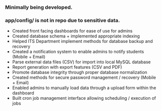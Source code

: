 <h3>Minimally being developed.</h3>
<h3>app/config/ is not in repo due to sensitive data.</h3>

<ul>

<li>Created front facing dashboards for ease of use for admins</li>

<li>Created database schema + implemented appropriate indexing</li>

<li>Helped ITS Department implement methods for database backup and recovery</li>

<li>Created a notification system to enable admins to notify students (Mobile + Email)</li>

<li>Parse external data files (CSV) for import into local MySQL database</li>

<li>Report generation with export features (CSV and PDF)</li>

<li>Promote database integrity through proper database normalization</li>

<li>Created methods for secure password management / recovery (Mobile + Email)</li>

<li>Enabled admins to manually load data through a upload form within the dashboard</li>

<li>Built cron job management interface allowing scheduling / execution of jobs</li>

</ul>
